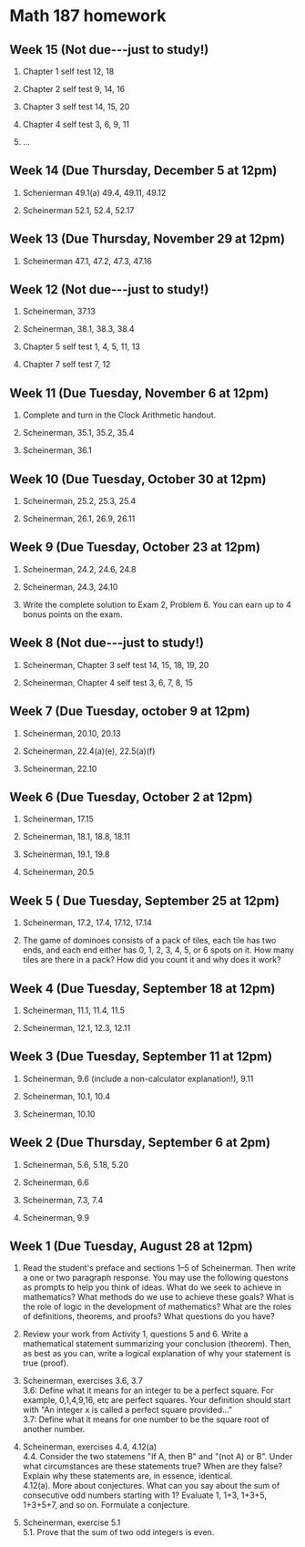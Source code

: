 # Math 187 homework

## Week 15 (Not due---just to study!)

1. Chapter 1 self test 12, 18

1. Chapter 2 self test 9, 14, 16

2. Chapter 3 self test 14, 15, 20

3. Chapter 4 self test 3, 6, 9, 11

4. ...

## Week 14 (Due Thursday, December 5 at 12pm)

1. Schenierman 49.1(a) 49.4, 49.11, 49.12

2. Scheinerman 52.1, 52.4, 52.17

## Week 13 (Due Thursday, November 29 at 12pm)

1. Scheinerman 47.1, 47.2, 47.3, 47.16

## Week 12 (Not due---just to study!)

1. Scheinerman, 37.13

2. Scheinerman, 38.1, 38.3, 38.4

3. Chapter 5 self test 1, 4, 5, 11, 13

4. Chapter 7 self test 7, 12

## Week 11 (Due Tuesday, November 6 at 12pm)

1. Complete and turn in the Clock Arithmetic handout.

2. Scheinerman, 35.1, 35.2, 35.4

3. Scheinerman, 36.1

## Week 10 (Due Tuesday, October 30 at 12pm)

1. Scheinerman, 25.2, 25.3, 25.4

2. Scheinerman, 26.1, 26.9, 26.11

## Week 9 (Due Tuesday, October 23 at 12pm)

1. Scheinerman, 24.2, 24.6, 24.8

2. Scheinerman, 24.3, 24.10

3. Write the complete solution to Exam 2, Problem 6. You can earn up to 4 bonus points on the exam.

## Week 8 (Not due---just to study!)

1. Scheinerman, Chapter 3 self test 14, 15, 18, 19, 20

2. Scheinerman, Chapter 4 self test 3, 6, 7, 8, 15

## Week 7 (Due Tuesday, october 9 at 12pm)

1. Scheinerman, 20.10, 20.13

2. Scheinerman, 22.4(a)(e), 22.5(a)(f)

3. Scheinerman, 22.10

## Week 6 (Due Tuesday, October 2 at 12pm)

1. Scheinerman, 17.15

2. Scheinerman, 18.1, 18.8, 18.11

3. Scheinerman, 19.1, 19.8

4. Scheinerman, 20.5

## Week 5 ( Due Tuesday, September 25 at 12pm)

1. Scheinerman, 17.2, 17.4, 17.12, 17.14

2. The game of dominoes consists of a pack of tiles, each tile has two ends, and each end either has 0, 1, 2, 3, 4, 5, or 6 spots on it. How many tiles are there in a pack? How did you count it and why does it work?

## Week 4 (Due Tuesday, September 18 at 12pm)

1. Scheinerman, 11.1, 11.4, 11.5

2. Scheinerman, 12.1, 12.3, 12.11

## Week 3 (Due Tuesday, September 11 at 12pm)

1. Scheinerman, 9.6 (include a non-calculator explanation!), 9.11

2. Scheinerman, 10.1, 10.4

3. Scheinerman, 10.10

## Week 2 (Due Thursday, September 6 at 2pm)

1. Scheinerman, 5.6, 5.18, 5.20

2. Scheinerman, 6.6

3. Scheinerman, 7.3, 7.4

4. Scheinerman, 9.9

## Week 1 (Due Tuesday, August 28 at 12pm)

1. Read the student's preface and sections 1&ndash;5 of Scheinerman. Then write a one or two paragraph response. You may use the following questons as prompts to help you think of ideas. What do we seek to achieve in mathematics? What methods do we use to achieve these goals? What is the role of logic in the development of mathematics? What are the roles of definitions, theorems, and proofs? What questions do you have?

2. Review your work from Activity 1, questions 5 and 6. Write a mathematical statement summarizing your conclusion (theorem). Then, as best as you can, write a logical explanation of why your statement is true (proof).

3. Scheinerman, exercises 3.6, 3.7  
3.6: Define what it means for an integer to be a perfect square. For example, 0,1,4,9,16, etc are perfect squares. Your definition should start with "An integer x is called a perfect square provided..."  
3.7: Define what it means for one number to be the square root of another number.

4. Scheinerman, exercises 4.4, 4.12(a)  
4.4. Consider the two statemens "If A, then B" and "(not A) or B". Under what circumstances are these statements true? When are they false? Explain why these statements are, in essence, identical.  
4.12(a). More about conjectures. What can you say about the sum of consecutive odd numbers starting with 1?  Evaluate 1, 1+3, 1+3+5, 1+3+5+7, and so on. Formulate a conjecture.

5. Scheinerman, exercise 5.1  
5.1. Prove that the sum of two odd integers is even.
